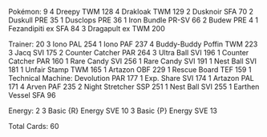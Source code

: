 Pokémon: 9
4 Dreepy TWM 128
4 Drakloak TWM 129
2 Dusknoir SFA 70
2 Duskull PRE 35
1 Dusclops PRE 36
1 Iron Bundle PR-SV 66
2 Budew PRE 4
1 Fezandipiti ex SFA 84
3 Dragapult ex TWM 200

Trainer: 20
3 Iono PAL 254
1 Iono PAF 237
4 Buddy-Buddy Poffin TWM 223
3 Jacq SVI 175
2 Counter Catcher PAR 264
3 Ultra Ball SVI 196
1 Counter Catcher PAR 160
1 Rare Candy SVI 256
1 Rare Candy SVI 191
1 Nest Ball SVI 181
1 Unfair Stamp TWM 165
1 Artazon OBF 229
1 Rescue Board TEF 159
1 Technical Machine: Devolution PAR 177
1 Exp. Share SVI 174
1 Artazon PAL 171
4 Arven PAF 235
2 Night Stretcher SSP 251
1 Nest Ball SVI 255
1 Earthen Vessel SFA 96

Energy: 2
3 Basic {R} Energy SVE 10
3 Basic {P} Energy SVE 13

Total Cards: 60
